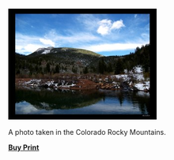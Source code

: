 [![Colorado Rockies](camping-together-700.jpg)](http://alexphotography.wordpress.com/2008/05/06/camping-together/camping-together-700/)

A photo taken in the Colorado Rocky Mountains.

**[Buy Print](http://www.deviantart.com/print/1453188/)**